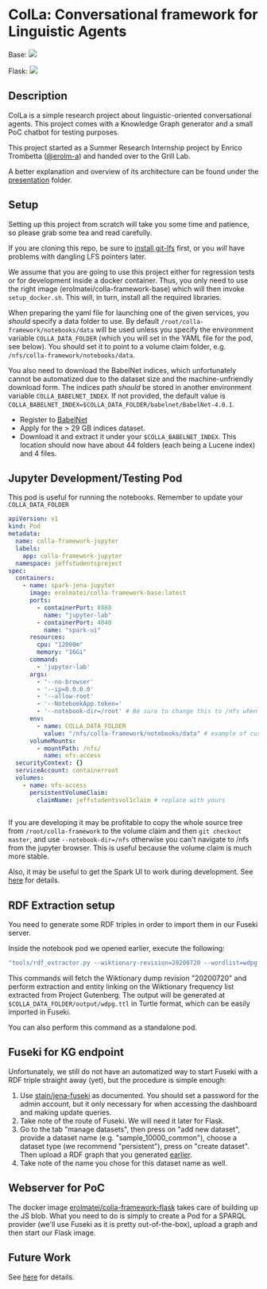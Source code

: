 # ColLa: Conversational framework for Linguistic Agents

Base:
[![](https://images.microbadger.com/badges/version/erolmatei/colla-framework-base.svg)](https://microbadger.com/images/erolmatei/colla-framework-base "Get your own version badge on microbadger.com")

Flask: [![](https://images.microbadger.com/badges/version/erolmatei/colla-framework-flask.svg)](https://microbadger.com/images/erolmatei/colla-framework-flask "Get your own version badge on microbadger.com")

## Description

ColLa is a simple research project about linguistic-oriented conversational agents. This project comes with a Knowledge Graph generator and a small PoC chatbot for testing purposes.

This project started as a Summer Research Internship project by Enrico Trombetta ([@erolm-a](https://github.com/erolm-a)) and handed over to the Grill Lab.

A better explanation and overview of its architecture can be found under the [presentation](https://github.com/grill-lab/knowledge-glue/tree/master/presentation) folder.

## Setup

Setting up this project from scratch will take you some time and patience, so please grab some tea and read carefully.

If you are cloning this repo, be sure to [install git-lfs](https://github.com/git-lfs/git-lfs/wiki/Installation) first, or you *will* have problems with dangling LFS pointers later.

We assume that you are going to use this project either for regression tests or for development inside a docker container. Thus, you only need to use the right image (erolmatei/colla-framework-base) which will then invoke `setup_docker.sh`. This will, in turn, install all the required libraries.

When preparing the yaml file for launching one of the given services, you *should* specify a data folder to use. By default `/root/colla-framework/notebooks/data` will be used unless you specify the environment variable `COLLA_DATA_FOLDER` (which you will set in the YAML file for the pod, see below). You should set it to point to a volume claim folder, e.g. `/nfs/colla-framework/notebooks/data`.

You also need to download the BabelNet indices, which unfortunately cannot be automatized due to the dataset size and the machine-unfriendly download form. The indices path *should* be stored in another environment variable `COLLA_BABELNET_INDEX`. If not provided, the default value is `COLLA_BABELNET_INDEX=$COLLA_DATA_FOLDER/babelnet/BabelNet-4.0.1`.

- Register to [BabelNet](https://babelnet.org/login)
- Apply for the > 29 GB  indices dataset.
- Download it and extract it under your `$COLLA_BABELNET_INDEX`. This location should now have about 44 folders (each being a Lucene index) and 4 files.


## Jupyter Development/Testing Pod

This pod is useful for running the notebooks.
Remember to update your `COLLA_DATA_FOLDER`

```yaml
apiVersion: v1
kind: Pod
metadata:
  name: colla-framework-jupyter
  labels:
    app: colla-framework-jupyter
  namespace: jeffstudentsproject
spec:
  containers:
    - name: spark-jena-jupyter
      image: erolmatei/colla-framework-base:latest
      ports:
        - containerPort: 8888
          name: "jupyter-lab"
        - containerPort: 4040
          name: "spark-ui"
      resources:
        cpu: "12000m"
        memory: "16Gi"
      command:
        - 'jupyter-lab'
      args:
        - '--no-browser'
        - '--ip=0.0.0.0'
        - '--allow-root'
        - '--NotebookApp.token='
        - '--notebook-dir=/root' # Be sure to change this to /nfs when developing
      env:
        - name: COLLA_DATA_FOLDER
          value: "/nfs/colla-framework/notebooks/data" # example of custom DATADIR on a persistent volume claim
      volumeMounts:
        - mountPath: /nfs/
          name: nfs-access
  securityContext: {}
  serviceAccount: containerroot
  volumes:
    - name: nfs-access
      persistentVolumeClaim:
        claimName: jeffstudentsvol1claim # replace with yours
          
```

If you are developing it may be profitable to copy the whole source tree from `/root/colla-framework` to the volume claim and then `git checkout master`, and use `--notebook-dir=/nfs` otherwise you can't navigate to /nfs from the jupyter browser. This is useful because the volume claim is much more stable.

Also, it may be useful to get the Spark UI to work during development. See [here](https://jupyter-docker-stacks.readthedocs.io/en/latest/using/specifics.html#apache-spark) for details.

## RDF Extraction setup

You need to generate some RDF triples in order to import them in our Fuseki server.

Inside the notebook pod we opened earlier, execute the following:

```bash
"tools/rdf_extractor.py --wiktionary-revision=20200720 --wordlist=wdpg --output=output/wdpg.ttl"
```

This commands will fetch the Wiktionary dump revision "20200720" and perform extraction and entity linking on the Wiktionary frequency list extracted from Project Gutenberg. The output will be generated at ``$COLLA_DATA_FOLDER/output/wdpg.ttl`` in Turtle format, which can be easily imported in Fuseki.

You can also perform this command as a standalone pod.

## Fuseki for KG endpoint

Unfortunately, we still do not have an automatized way to start Fuseki with a RDF triple straight away (yet), but the procedure is simple enough:

1. Use [stain/jena-fuseki](https://hub.docker.com/r/stain/jena-fuseki) as documented. You should set a password for the admin account, but it only necessary for when accessing the dashboard and making update queries.
2. Take note of the route of Fuseki. We will need it later for Flask.
3. Go to the tab "manage datasets", then press on "add new dataset", provide a dataset name (e.g. "sample_10000_common"), choose a dataset type (we recommend "persistent"), press on "create dataset". Then upload a RDF graph that you generated [earlier](#rdf-extraction-setup).
4. Take note of the name you chose for this dataset name as well.

## Webserver for PoC

The docker image [erolmatei/colla-framework-flask](https://hub.docker.com/repository/docker/erolmatei/colla-framework-flask) takes care of building up the JS blob. What you need to do is simply to create a Pod for a SPARQL provider (we'll use Fuseki as it is pretty out-of-the-box), upload a graph and then start our Flask image.

## Future Work

See [here](futurework.md) for details.
